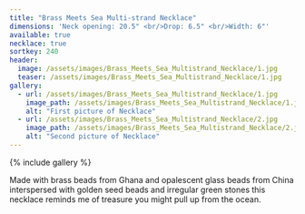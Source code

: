 ```yaml
---
title: "Brass Meets Sea Multi-strand Necklace"
dimensions: 'Neck opening: 20.5" <br/>Drop: 6.5" <br/>Width: 6"'
available: true
necklace: true
sortkey: 240
header:
  image: /assets/images/Brass_Meets_Sea_Multistrand_Necklace/1.jpg
  teaser: /assets/images/Brass_Meets_Sea_Multistrand_Necklace/1.jpg
gallery:
  - url: /assets/images/Brass_Meets_Sea_Multistrand_Necklace/1.jpg
    image_path: /assets/images/Brass_Meets_Sea_Multistrand_Necklace/1.jpg
    alt: "First picture of Necklace"
  - url: /assets/images/Brass_Meets_Sea_Multistrand_Necklace/2.jpg
    image_path: /assets/images/Brass_Meets_Sea_Multistrand_Necklace/2.jpg
    alt: "Second picture of Necklace"
---
```



{% include gallery %}

Made with brass beads from Ghana and opalescent glass beads from China interspersed with golden seed beads and irregular green stones this necklace reminds me of treasure you might pull up from the ocean.